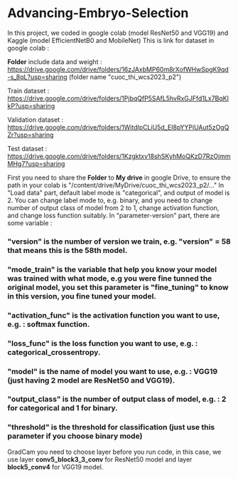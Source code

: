 # Advancing-Embryo-Selection
In this project, we coded in google colab (model ResNet50 and VGG19) and Kaggle (model EfficientNetB0 and MobileNet)
This is link for dataset in google colab : 

**Folder** include data and weight : https://drive.google.com/drive/folders/16zJAxbMP60m8rXofWHwSpgK9qd-s_8qL?usp=sharing (folder name "cuoc_thi_wcs2023_p2")

Train dataset : https://drive.google.com/drive/folders/1PjbqQfP5SAfL5hvRxGJFfd1Lx7BqKIkP?usp=sharing

Validation dataset : https://drive.google.com/drive/folders/1WitdlpCLiU5d_EI8pYYPiUAut5zOgQZr?usp=sharing

Test dataset : https://drive.google.com/drive/folders/1Kzgktxv18shSKyhMoQKzD7RzOjmmMHg7?usp=sharing

First you need to share the **Folder** to **My drive** in google Drive, to ensure the path in your colab is "/content/drive/MyDrive/cuoc_thi_wcs2023_p2/..."
In "Load data" part, default label mode is "categorical", and output of model is 2. You can change label mode to, e.g. binary, and you need to change number of output class of model from 2 to 1, change activation function, and change loss function suitably.
In "parameter-version" part, there are some variable : 
### "version" is the number of version we train, e.g. "version" = 58 that means this is the 58th model.
### "mode_train" is the variable that help you know your model was trained with what mode, e.g you were fine tunned the original model, you set this parameter is "fine_tuning" to know in this version, you fine tuned your model.
### "activation_func" is the activation function you want to use, e.g. : softmax function.
### "loss_func" is the loss function you want to use, e.g. : categorical_crossentropy.
### "model" is the name of model you want to use, e.g. : VGG19 (just having 2 model are ResNet50 and VGG19).
### "output_class" is the number of output class of model, e.g. : 2 for categorical and 1 for binary.
### "threshold" is the threshold for classification (just use this parameter if you choose binary mode)
GradCam you need to choose layer before you run code, in this case, we use layer **conv5_block3_3_conv** for ResNet50 model and layer **block5_conv4** for VGG19 model.
